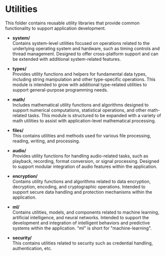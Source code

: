 # Utilities

This folder contains reusable utility libraries that provide common functionality to support application development.

- **system/**  
  Contains system-level utilities focused on operations related to the underlying operating system and hardware, such as timing controls and thread management. Designed to offer cross-platform support and can be extended with additional system-related features.

- **types/**  
  Provides utility functions and helpers for fundamental data types, including string manipulation and other type-specific operations. This module is intended to grow with additional type-related utilities to support general-purpose programming needs.

- **math/**  
  Includes mathematical utility functions and algorithms designed to support numerical computations, statistical operations, and other math-related tasks. This module is structured to be expanded with a variety of math utilities to assist with application-level mathematical processing.

- **files/**  
  This contains utilities and methods used for various file processing, reading, writing, and processing.

- **audio/**  
  Provides utility functions for handling audio-related tasks, such as playback, recording, format conversion, or signal processing. Designed to support modular integration of audio features within the application.

- **encryption/**  
  Contains utility functions and algorithms related to data encryption, decryption, encoding, and cryptographic operations. Intended to support secure data handling and protection mechanisms within the application.

- **ml/**  
  Contains utilities, models, and components related to machine learning, artificial intelligence, and neural networks. Intended to support the development and integration of intelligent behaviors and predictive systems within the application. "ml" is short for "machine-learning".
  
- **security/**  
  This contains utilities related to security such as credential handling, authentication, etc.
